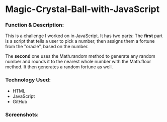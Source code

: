# Magic-Crystal-Ball-with-JavaScript

<h3>Function & Description:</h3>
This is a challenge I worked on in JavaScript. It has two parts:
The <strong>first</strong> part is a script that tells a user to pick a number, then assigns them a fortune from the "oracle", based on the number.

The <strong>second</strong> one uses the Math.random method to generate any random number and rounds it to the nearest whole number with the Math.floor method. It then generates a random fortune as well.



<h3>Technology Used:</h3>

- HTML
- JavaScript
- GitHub 


<h3>Screenshots:</h3>



